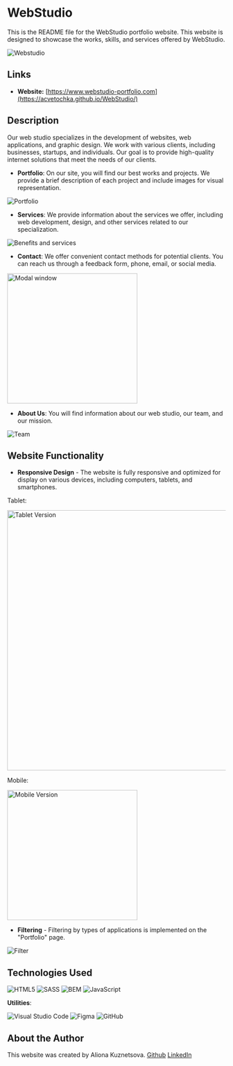 # WebStudio

This is the README file for the WebStudio portfolio website. This website is designed to showcase the works, skills, and services offered by WebStudio.

![Webstudio](images/readme/studio-desktop.png)

## Links

- **Website:** [https://www.webstudio-portfolio.com](https://acvetochka.github.io/WebStudio/)

## Description

Our web studio specializes in the development of websites, web applications, and graphic design. We work with various clients, including businesses, startups, and individuals. Our goal is to provide high-quality internet solutions that meet the needs of our clients.

- **Portfolio**: On our site, you will find our best works and projects. We provide a brief description of each project and include images for visual representation.

![Portfolio](images/readme/portfolio.png)

- **Services**: We provide information about the services we offer, including web development, design, and other services related to our specialization.

![Benefits and services](images/readme/benefits-services.png)

- **Contact**: We offer convenient contact methods for potential clients. You can reach us through a feedback form, phone, email, or social media.

<img src="images/readme/modal.png" alt="Modal window" width="300">

- **About Us**: You will find information about our web studio, our team, and our mission.

![Team](images/readme/team.png)

## Website Functionality

- **Responsive Design** - The website is fully responsive and optimized for display on various devices, including computers, tablets, and smartphones.

Tablet:

<img src="images/readme/studio-tablet.png" alt="Tablet Version" width="600">

Mobile: 

<img src="images/readme/studio-mobile.png" alt="Mobile Version" width="300">

- **Filtering** - Filtering by types of applications is implemented on the "Portfolio" page.

![Filter](images/readme/filter.png)

## Technologies Used

  ![HTML5](https://img.shields.io/badge/html5-%23E34F26.svg?style=for-the-badge&logo=html5&logoColor=white)
  ![SASS](https://img.shields.io/badge/SASS-hotpink.svg?style=for-the-badge&logo=SASS&logoColor=white)
  ![BEM](https://img.shields.io/badge/BEM-20232a?style=for-the-badge&logo=bem&logoColor=white)
  ![JavaScript](https://img.shields.io/badge/javascript-%23323330.svg?style=for-the-badge&logo=javascript&logoColor=%23F7DF1E)

**Utilities**:

   ![Visual Studio Code](https://img.shields.io/badge/Visual%20Studio%20Code-0078d7.svg?style=for-the-badge&logo=visual-studio-code&logoColor=white)
   ![Figma](https://img.shields.io/badge/figma-%23F24E1E.svg?style=for-the-badge&logo=figma&logoColor=white)
   ![GitHub](https://img.shields.io/badge/github-%23121011.svg?style=for-the-badge&logo=github&logoColor=white)

## About the Author
This website was created by Aliona Kuznetsova.
[Github](https://github.com/acvetochka)
[LinkedIn](https://www.linkedin.com/in/alona-kuznietsova/)
